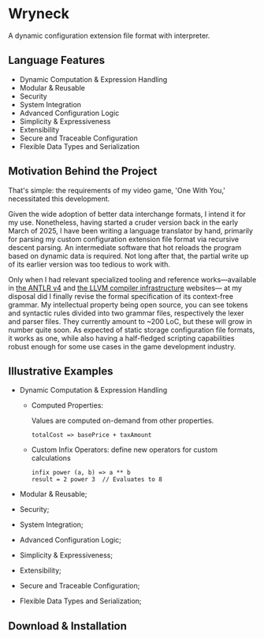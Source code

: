 # Wryneck

A dynamic configuration extension file format with interpreter.

## Language Features

* Dynamic Computation & Expression Handling
* Modular & Reusable
* Security
* System Integration
* Advanced Configuration Logic
* Simplicity & Expressiveness
* Extensibility
* Secure and Traceable Configuration
* Flexible Data Types and Serialization

## Motivation Behind the Project

That's simple: the requirements of my video game, 'One With You,' necessitated this development.

Given the wide adoption of better data interchange formats, I intend it for my use. Nonetheless, having started a cruder version back in the early March of 2025, I have been writing a language translator by hand, primarily for parsing my custom configuration extension file format via recursive descent parsing. An intermediate software that hot reloads the program based on dynamic data is required. Not long after that, the partial write up of its earlier version was too tedious to work with.

Only when I had relevant specialized tooling and reference works—available in [the ANTLR v4](https://www.antlr.org/) and [the LLVM compiler infrastructure](https://llvm.org/) websites— at my disposal did I finally revise the formal specification of its context-free grammar. My intellectual property being open source, you can see tokens and syntactic rules divided into two grammar files, respectively the lexer and parser files. They currently amount to ~200 LoC, but these will grow in number quite soon. As expected of static storage configuration file formats, it works as one, while also having a half-fledged scripting capabilities robust enough for some use cases in the game development industry.

## Illustrative Examples

* Dynamic Computation & Expression Handling
  * Computed Properties:

    Values are computed on-demand from other properties.
    ```
    totalCost => basePrice + taxAmount
    ```
  * Custom Infix Operators: define new operators for custom calculations
    ```
    infix power (a, b) => a ** b
    result = 2 power 3  // Evaluates to 8
    ```

* Modular & Reusable;
* Security;
* System Integration;
* Advanced Configuration Logic;
* Simplicity & Expressiveness;
* Extensibility;
* Secure and Traceable Configuration;
* Flexible Data Types and Serialization;



## Download & Installation
